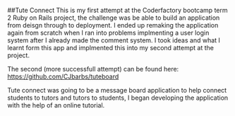 ##Tute Connect
This is my first attempt at the Coderfactory bootcamp term 2 Ruby on Rails project, the challenge was be able to build an application from deisgn through to deployment. I ended up remaking the application again from scratch when I ran into problems implmenting a user login system after I already made the comment system. I took ideas and what I learnt form this app and implmented this into my second attempt at the project.

The second (more successfull attempt) can be found here:
https://github.com/CJbarbs/tuteboard

Tute connect was going to be a message board application to help connect students to tutors and tutors to students, I began developing the application with the help of an online tutorial. 



